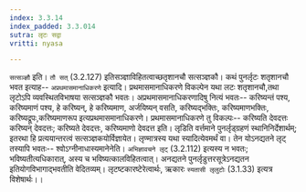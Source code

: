 ```yaml
---
index: 3.3.14
index_padded: 3.3.014
sutra: लृटः सद्वा
vritti: nyasa

---
```

`सत्सञ्ज्ञौ` इति। `तौ सत्` (3.2.127) इतिसञ्ज्ञाविहितत्वाच्छतृशानचौ सत्सञ्ज्ञकौ। कथं पुनर्लृटः शतृशानचौ भवत इत्याह-- `अप्रथमासमानाधिकरणे` इत्यादि। प्रथमासमानाधिकरणे विकल्पेन यथा लटः शतृशानचौ,तथा लृटोऽपि व्यवस्थितविभाषया सत्सञ्ज्ञकौ भवतः। अप्रथमासमानाधिकरणादिषु नित्यं भवतः-- करिष्यन्तं पश्य, करिष्यमाणं पश्य, हे करिष्यन्, हे करिष्यमाण, अर्जयिष्यन् वसति, करिष्यद्भक्तिः, करिष्यमाणभक्तिः, करिष्यद्रूपः,करिष्यमाणरूप इत्यप्रथमासमानाधिकरणे।
प्रथमासमानाधिकरणे तु विकल्पः-- करिष्यति देवदत्तः करिष्यन् देवदत्तः; करिष्यते देवदत्तः, करिष्यमाणो देवदत्त इति। लृडिति वर्त्तमाने पुनर्लृड्ग्रहणं स्थानिनिर्देशार्थम्; इतरथा हि प्रत्ययान्तरत्वं सत्सञ्ज्ञकयोर्विज्ञायेत। लृण्मात्रस्य यथा स्यादित्येवमर्थं वा। तेन योऽनद्यतने लृट् तस्यापि भवतः-- श्वोऽग्नीनाधास्यमानेनेति। `अभिज्ञावचने लृट्` (3.2.112) इत्यस्य न भवतः; भविष्यतीत्यधिकारात्, अस्य च भविष्यत्कालविहितत्वात्। अनद्यतने पुनर्लृडुत्तरसूत्रेऽनद्यतन इतियोगविभागाद्भवतीति वेदितव्यम्। लृटष्टकारष्टेरेत्वार्थः, ऋकारः `स्यतासी लृलुटोः` (3.1.33) इत्यत्र विशेषार्थः।।